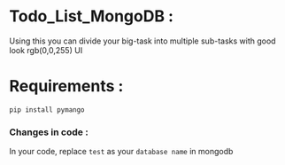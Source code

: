 # Todo_List_MongoDB :
Using this you can divide your big-task into multiple sub-tasks with good look rgb(0,0,255) UI 

# Requirements :
```
pip install pymango
```

### Changes in code :
In your code,  replace `test` as your `database name` in mongodb
